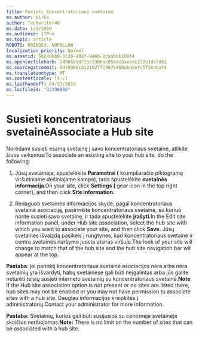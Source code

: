 ```yaml
---
title: Susieti koncentratoriaus svetainė
ms.author: kirks
author: Techwriter40
ms.date: 1/3/2019
ms.audience: ITPro
ms.topic: article
ROBOTS: NOINDEX, NOFOLLOW
localization_priority: Normal
ms.assetid: 50249bb9-3c28-408f-946b-2caab6b1b9f4
ms.openlocfilehash: 24986b9d715c930bac058ac6aeedc278e1de7d61
ms.sourcegitcommit: 9d78905c512192ffc4675468abd2efc5f2e4baf4
ms.translationtype: MT
ms.contentlocale: lt-LT
ms.lasthandoff: 04/23/2019
ms.locfileid: "32396886"
---
```

# <a name="associate-a-hub-site"></a><span data-ttu-id="55c2f-102">Susieti koncentratoriaus svetainė</span><span class="sxs-lookup"><span data-stu-id="55c2f-102">Associate a Hub site</span></span>

<span data-ttu-id="55c2f-103">Norėdami susieti esamą svetainę į savo koncentratoriaus svetainė, atlikite šiuos veiksmus:</span><span class="sxs-lookup"><span data-stu-id="55c2f-103">To associate an existing site to your hub site, do the following:</span></span>
  
1. <span data-ttu-id="55c2f-104">Jūsų svetainėje, spustelėkite **Parametrai (** krumpliaračio piktogramą viršutiniame dešiniajame kampe), tada spustelėkite **svetainės informacija**.</span><span class="sxs-lookup"><span data-stu-id="55c2f-104">On your site, click **Settings (** gear icon in the top right corner), and then click **Site information**.</span></span> 
    
2. <span data-ttu-id="55c2f-105">Redaguoti svetainės informacijos skyde, pagal koncentratoriaus svetainė asociaciją, pasirinkite koncentratoriaus svetainė, su kuriuo norite susieti savo svetainę, ir tada spustelėkite **įrašyti**.</span><span class="sxs-lookup"><span data-stu-id="55c2f-105">In the Edit site information panel, under Hub site association, select the hub site with which you want to associate your site, and then click **Save**.</span></span> <span data-ttu-id="55c2f-106">Jūsų svetainės išvaizdą pasikeis į rungtynes, kad koncentratoriaus svetainė ir centro svetainės naršymo juosta atsiras viršuje.</span><span class="sxs-lookup"><span data-stu-id="55c2f-106">The look of your site will change to match that of the hub site and the hub site navigation bar will appear at the top.</span></span> 
    
 <span data-ttu-id="55c2f-107">**Pastaba**: jei parinktį koncentratoriaus svetainė asociacijos nėra arba nėra svetainių yra išvardyti, habų svetainėse gali būti neįgalintas arba jūs galite neturėti teisių susieti interneto svetainių su koncentratoriaus svetainė.</span><span class="sxs-lookup"><span data-stu-id="55c2f-107">**Note**: If the Hub site association option is not present or no sites are listed there, hub sites may not be enabled or you may not have permission to associate sites with a hub site.</span></span> <span data-ttu-id="55c2f-108">Daugiau informacijos kreipkitės į administratorių.</span><span class="sxs-lookup"><span data-stu-id="55c2f-108">Contact your administrator for more information.</span></span> 
  
 <span data-ttu-id="55c2f-109">**Pastaba:** Svetainių, kurios gali būti susijusios su centrinėje svetainėje skaičius neribojamas.</span><span class="sxs-lookup"><span data-stu-id="55c2f-109">**Note:** There is no limit on the number of sites that can be associated with a hub site.</span></span> 
  

